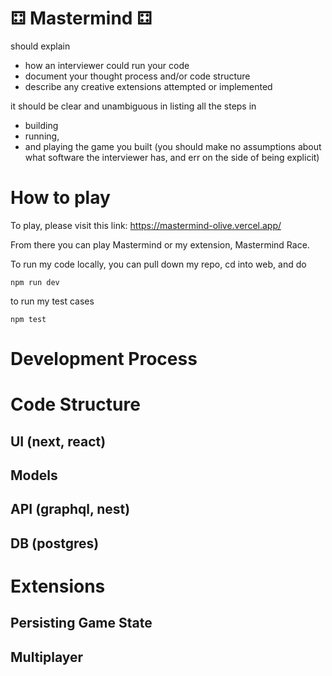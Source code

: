 # ⚃ Mastermind ⚃

should explain

- how an interviewer could run your code
- document your thought process and/or code structure
- describe any creative extensions attempted or implemented

it should be clear and unambiguous in listing all the steps in

- building
- running,
- and playing the game you built (you should make no assumptions about what software the interviewer has, and err on the side of being explicit)

# How to play

To play, please visit this link: https://mastermind-olive.vercel.app/

From there you can play Mastermind or my extension, Mastermind Race.

To run my code locally, you can pull down my repo, cd into web, and do

```
npm run dev
```

to run my test cases

```
npm test
```

# Development Process

# Code Structure

## UI (next, react)

## Models

## API (graphql, nest)

## DB (postgres)

# Extensions

## Persisting Game State

## Multiplayer
